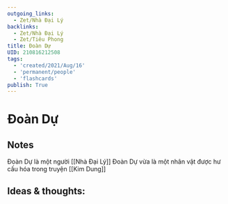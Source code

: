 ```yaml
---
outgoing_links:
  - Zet/Nhà Đại Lý
backlinks:
  - Zet/Nhà Đại Lý
  - Zet/Tiêu Phong
title: Đoàn Dự
UID: 210816212508
tags:
  - 'created/2021/Aug/16'
  - 'permanent/people'
  - 'flashcards'
publish: True
---
```

# Đoàn Dự

## Notes
Đoàn Dự là một người [[Nhà Đại Lý]]
Đoàn Dự vừa là một nhân vật được hư cấu hóa trong truyện [[Kim Dung]]

## Ideas & thoughts:
